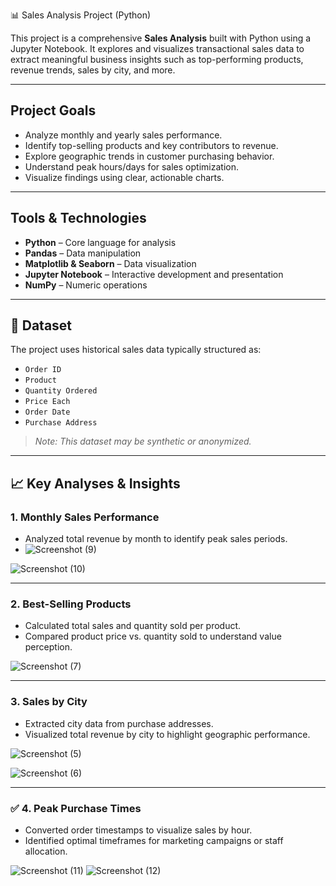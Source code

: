  📊 Sales Analysis Project (Python)

This project is a comprehensive **Sales Analysis** built with Python using a Jupyter Notebook. It explores and visualizes transactional sales data to extract meaningful business insights such as top-performing products, revenue trends, sales by city, and more.

---

## Project Goals

- Analyze monthly and yearly sales performance.
- Identify top-selling products and key contributors to revenue.
- Explore geographic trends in customer purchasing behavior.
- Understand peak hours/days for sales optimization.
- Visualize findings using clear, actionable charts.

---

##  Tools & Technologies

- **Python** – Core language for analysis
- **Pandas** – Data manipulation
- **Matplotlib & Seaborn** – Data visualization
- **Jupyter Notebook** – Interactive development and presentation
- **NumPy** – Numeric operations

---

## 📁 Dataset

The project uses historical sales data typically structured as:

- `Order ID`
- `Product`
- `Quantity Ordered`
- `Price Each`
- `Order Date`
- `Purchase Address`

> _Note: This dataset may be synthetic or anonymized._

---

## 📈 Key Analyses & Insights

### 1. Monthly Sales Performance

- Analyzed total revenue by month to identify peak sales periods.
- ![Screenshot (9)](https://github.com/user-attachments/assets/ad7af7b8-09e6-4fd2-ba7f-9fdd27c8783d)

![Screenshot (10)](https://github.com/user-attachments/assets/394588cc-6480-43c4-bf1f-165999a926ab)



---

###  2. Best-Selling Products

- Calculated total sales and quantity sold per product.
- Compared product price vs. quantity sold to understand value perception.

![Screenshot (7)](https://github.com/user-attachments/assets/cae41ef3-f053-4a6b-9d28-74624b1c7390)


---

###  3. Sales by City

- Extracted city data from purchase addresses.
- Visualized total revenue by city to highlight geographic performance.

![Screenshot (5)](https://github.com/user-attachments/assets/6b08a248-556c-432a-935e-74414ceb14fc)

![Screenshot (6)](https://github.com/user-attachments/assets/0250232d-f85c-42bf-9230-2b3365fb1e26)

---

### ✅ 4. Peak Purchase Times

- Converted order timestamps to visualize sales by hour.
- Identified optimal timeframes for marketing campaigns or staff allocation.

![Screenshot (11)](https://github.com/user-attachments/assets/d690660f-9215-47d6-a4ba-cbb9a5ceb5d8)
![Screenshot (12)](https://github.com/user-attachments/assets/d99c36b3-3caf-4375-b060-0c3ddb26ec5b)
